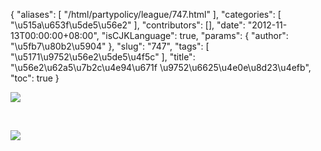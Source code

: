 {
    "aliases": [
        "/html/partypolicy/league/747.html"
    ],
    "categories": [
        "\u515a\u653f\u5de5\u56e2"
    ],
    "contributors": [],
    "date": "2012-11-13T00:00:00+08:00",
    "isCJKLanguage": true,
    "params": {
        "author": "\u5fb7\u80b2\u5904"
    },
    "slug": "747",
    "tags": [
        "\u5171\u9752\u56e2\u5de5\u4f5c"
    ],
    "title": "\u56e2\u62a5\u7b2c\u4e94\u671f \u9752\u6625\u4e0e\u8d23\u4efb",
    "toc": true
}

![](https://cdn.tfls.online/mirror/full/8721b0ba415d229d179c0815e1d05c2819284359.jpg)




  




![](https://cdn.tfls.online/mirror/full/b5a49a71821c6479b601eecce976fcc52d353b71.jpg)


